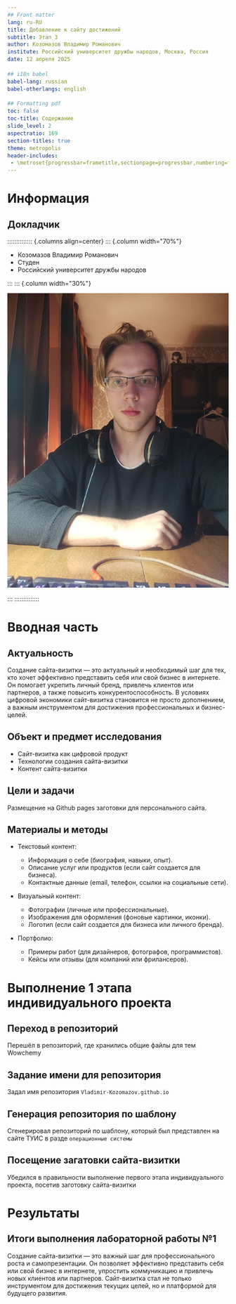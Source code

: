 ```yaml
---
## Front matter
lang: ru-RU
title: Добавление к сайту достижений 
subtitle: Этап 3
author: Козомазов Владимир Романович
institute: Российский университет дружбы народов, Москва, Россия
date: 12 апреля 2025

## i18n babel
babel-lang: russian
babel-otherlangs: english

## Formatting pdf
toc: false
toc-title: Содержание
slide_level: 2
aspectratio: 169
section-titles: true
theme: metropolis
header-includes:
 - \metroset{progressbar=frametitle,sectionpage=progressbar,numbering=fraction}
---
```


# Информация

## Докладчик

:::::::::::::: {.columns align=center}
::: {.column width="70%"}

  * Козомазов Владимир Романович
  * Студен
  * Российский университет дружбы народов

:::
::: {.column width="30%"}

![](./image/001.jpg)

:::
::::::::::::::

# Вводная часть

## Актуальность

Создание сайта-визитки — это актуальный и необходимый шаг для тех, кто хочет эффективно представить себя или свой бизнес в интернете. Он помогает укрепить личный бренд, привлечь клиентов или партнеров, а также повысить конкурентоспособность. В условиях цифровой экономики сайт-визитка становится не просто дополнением, а важным инструментом для достижения профессиональных и бизнес-целей.

## Объект и предмет исследования

- Сайт-визитка как цифровой продукт
- Технологии создания сайта-визитки
- Контент сайта-визитки

## Цели и задачи

Размещение на Github pages заготовки для персонального сайта.

## Материалы и методы

- Текстовый контент:
  - Информация о себе (биография, навыки, опыт).
  - Описание услуг или продуктов (если сайт создается для бизнеса).
  - Контактные данные (email, телефон, ссылки на социальные сети).

- Визуальный контент:
  - Фотографии (личные или профессиональные).
  - Изображения для оформления (фоновые картинки, иконки).
  - Логотип (если сайт создается для бизнеса или личного бренда).
- Портфолио:
  - Примеры работ (для дизайнеров, фотографов, программистов).
  - Кейсы или отзывы (для компаний или фрилансеров).

# Выполнение 1 этапа индивидуального проекта

## Переход в репозиторий

Перешёл в репозиторий, где хранились общие файлы для тем Wowchemy

## Задание имени для репозитория

Задал имя репозитория `Vladimir-Kozomazov.github.io`

## Генерация репозитория по шаблону

Сгенерировал репозиторий по шаблону, который был представлен на сайте ТУИС в разде `операционные системы`

## Посещение загатовки сайта-визитки

Убедился в правильности выполнение первого этапа индивидуального проекта, посетив заготовку сайта-визитки

# Результаты

## Итоги выполнения лабораторной работы №1

Создание сайта-визитки — это важный шаг для профессионального роста и самопрезентации. Он позволяет эффективно представить себя или свой бизнес в интернете, упростить коммуникацию и привлечь новых клиентов или партнеров. Сайт-визитка стал не только инструментом для достижения текущих целей, но и платформой для будущего развития.